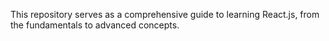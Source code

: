 This repository serves as a comprehensive guide to learning React.js, from the fundamentals to advanced concepts.
